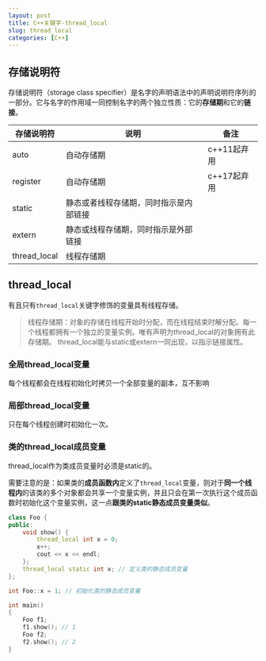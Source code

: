 ```yaml
---
layout: post
title: C++关键字-thread_local
slug: thread_local
categories: [C++]
---
```


## 存储说明符
存储说明符（storage class specifier）是名字的声明语法中的声明说明符序列 的一部分。它与名字的作用域一同控制名字的两个独立性质：它的**存储期**和它的**链接**。

|存储说明符  |说明  |备注  |
|---------|---------|---------|
|auto     |自动存储期|c++11起弃用|
|register     |自动存储期|c++17起弃用|
|static     |静态或者线程存储期，同时指示是内部链接|         |
|extern     |静态或线程存储期，同时指示是外部链接|         |
|thread_local     |线程存储期|         |
## thread_local
有且只有`thread_local`关键字修饰的变量具有线程存储。
> 线程存储期：对象的存储在线程开始时分配，而在线程结束时解分配。每一个线程都拥有一个独立的变量实例。唯有声明为thread_local的对象拥有此存储期。 thread_local能与static或extern一同出现，以指示链接属性。

### 全局thread_local变量
每个线程都会在线程初始化时拷贝一个全部变量的副本，互不影响
### 局部thread_local变量
只在每个线程创建时初始化一次。
### 类的thread_local成员变量
thread_local作为类成员变量时必须是static的。

需要注意的是：如果类的**成员函数内**定义了`thread_local`变量，则对于**同一个线程内**的该类的多个对象都会共享一个变量实例，并且只会在第一次执行这个成员函数时初始化这个变量实例，这一点**跟类的static静态成员变量类似**。

```cpp
class Foo {
public:
    void show() {
        thread_local int x = 0;
        x++;
        cout << x << endl;
    };
    thread_local static int x; // 定义类的静态成员变量
};

int Foo::x = 1; // 初始化类的静态成员变量

int main()
{
    Foo f1;
    f1.show(); // 1
    Foo f2;
    f2.show(); // 2
}
```
